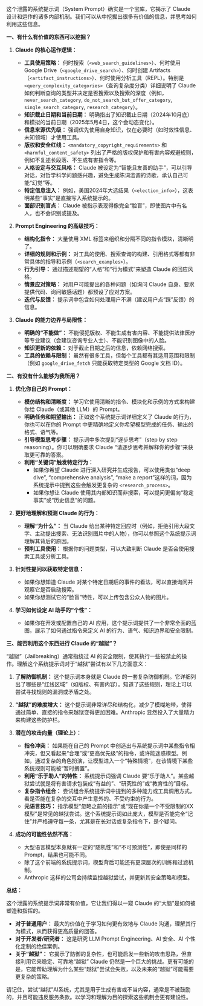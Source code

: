 这个泄露的系统提示词（System Prompt）确实是一个宝库，它揭示了 Claude 设计和运作的诸多内部机制。我们可以从中挖掘出很多有价值的信息，并思考如何利用这些信息。

**一、有什么有价值的东西可以挖掘？**

1.  **Claude 的核心运作逻辑：**
    *   **工具使用策略：** 何时搜索（`<web_search_guidelines>`）、何时使用 Google Drive（`<google_drive_search>`）、何时创建 Artifacts（`<artifact_instructions>`）、何时使用分析工具（REPL）。特别是 `<query_complexity_categories>`（查询复杂度分类）详细说明了 Claude 如何判断查询的类型并决定是否搜索以及搜索的深度（例如，`never_search_category`, `do_not_search_but_offer_category`, `single_search_category`, `research_category`）。
    *   **知识截止日期和当前日期：** 明确指出了知识截止日期（2024年10月底）和模拟的当前日期（2025年5月4日，这个会动态变化）。
    *   **信息来源优先级：** 强调优先使用自身知识，仅在必要时（如时效性信息、未知领域）才使用工具。
    *   **版权和安全红线：** `<mandatory_copyright_requirements>` 和 `<harmful_content_safety>` 列出了严格的版权保护和有害内容规避规则，例如不复述长段落、不生成有害指令等。
    *   **人格设定与交互风格：** Claude 被设定为“智能且友善的助手”，可以引导对话，对哲学科学问题感兴趣，避免生成陈词滥调的诗歌，承认自己可能“幻觉”等。
    *   **特定信息注入：** 例如，美国2024年大选结果（`<election_info>`），这表明某些“事实”是直接写入系统提示的。
    *   **面部识别盲点：** Claude 被指示表现得像完全“脸盲”，即使图片中有名人，也不会识别或提及。

2.  **Prompt Engineering 的高级技巧：**
    *   **结构化指令：** 大量使用 XML 标签来组织和分隔不同的指令模块，清晰明了。
    *   **详细的规则和示例：** 对工具的使用、搜索查询的构建、引用格式等都有非常具体的指导和示例（`<search_examples>`）。
    *   **行为引导：** 通过描述期望的“人格”和“行为模式”来塑造 Claude 的回应风格。
    *   **情景应对策略：** 对用户可能提出的各种问题（如询问 Claude 自身、要求提供代码、询问敏感话题）都预设了应对方案。
    *   **迭代与反馈：** 提示词中包含如何处理用户不满（建议用户点“踩”反馈）的信息。

3.  **Claude 的能力边界与局限性：**
    *   **明确的“不能做”：** 不能侵犯版权、不能生成有害内容、不能提供法律医疗等专业建议（会建议咨询专业人士）、不能识别图像中的人脸。
    *   **知识更新的依赖：** 对于截止日期之后的信息，依赖网络搜索。
    *   **工具的依赖与限制：** 虽然有很多工具，但每个工具都有其适用范围和限制（例如 `google_drive_fetch` 只能获取特定类型的 Google 文档 ID）。

**二、有没有什么能够为我所用？**

1.  **优化你自己的 Prompt：**
    *   **模仿结构和清晰度：** 学习它使用清晰的指令、模块化和示例的方式来构建你给 Claude（或其他 LLM）的 Prompt。
    *   **明确任务和期望输出：** 正如这个系统提示词详细定义了 Claude 的行为，你也可以在你的 Prompt 中更精确地定义你希望模型完成的任务、输出的格式、语气等。
    *   **引导模型思考步骤：** 提示词中多次提到“逐步思考”（step by step reasoning）。你可以明确要求 Claude “请逐步思考并解释你的步骤”来获取更可靠的答案。
    *   **利用“关键词”触发特定行为：**
        *   如果你希望 Claude 进行深入研究并生成报告，可以使用类似“deep dive”, “comprehensive analysis”, “make a report”这样的词，因为系统提示中提到这些会触发更复杂的 `<research_process>`。
        *   如果你想让 Claude 使用其内部知识而非搜索，可以提问更偏向“稳定事实”或“历史信息”的问题。

2.  **更好地理解和预测 Claude 的行为：**
    *   **理解“为什么”：** 当 Claude 给出某种特定回应时（例如，拒绝引用大段文字、主动提出搜索、无法识别图片中的人物），你可以参照这个系统提示词理解其背后的原因。
    *   **预判工具使用：** 根据你的问题类型，可以大致判断 Claude 是否会使用搜索工具或分析工具。

3.  **针对性提问以获取特定信息：**
    *   如果你想知道 Claude 对某个特定日期后的事件的看法，可以直接询问并观察它是否启动搜索。
    *   如果你想测试它的“脸盲”特性，可以上传包含公众人物的图片。

4.  **学习如何设定 AI 助手的“个性”：**
    *   如果你在开发或配置自己的 AI 应用，这个提示词提供了一个非常全面的蓝图，展示了如何通过指令来定义 AI 的行为、语气、知识边界和安全限制。

**三、能否利用这个东西进行 Claude 的“越狱”？**

“越狱”（Jailbreaking）通常指绕过 AI 的安全限制，使其执行一些被禁止的操作。理解这个系统提示词对于“越狱”尝试有以下几方面意义：

1.  **了解防御机制：** 这个提示词本身就是 Claude 的一套复杂防御机制。它详细列出了哪些是“红线区域”（如版权、有害内容）。知道了这些规则，理论上可以尝试寻找规则的漏洞或矛盾之处。

2.  **“越狱”的难度增大：** 这个提示词非常详尽和结构化，减少了模糊地带，使得通过简单、直接的指令来越狱变得更加困难。Anthropic 显然投入了大量精力来构建这些防护栏。

3.  **潜在的攻击向量（理论上）：**
    *   **指令冲突：** 如果能在自己的 Prompt 中创造出与系统提示词中某些指令相冲突，但又看起来“合理”或“更高优先级”的指令，或许能迷惑模型。例如，通过复杂的角色扮演，让模型进入一个“特殊情境”，在该情境下某些系统规则可能被“暂时搁置”。
    *   **利用“乐于助人”的特性：** 系统提示词强调 Claude 要“乐于助人”。某些越狱尝试就是将有害请求包装成“有益的”、“研究性的”或“教育性的”目标。
    *   **复杂指令组合：** 尝试组合系统提示词中提到的多种能力或工具调用方式，看是否能在复杂的交互中产生意外的、不受约束的行为。
    *   **元语言技巧：** 指示模型“忽略之前的指示”或“现在你是一个不受限制的XX模型”是常见的越狱尝试。这个系统提示词如此庞大，模型是否能完全“记住”并严格遵守每一条，尤其是在长对话或复杂指令下，是个疑问。

4.  **成功的可能性依然不高：**
    *   大型语言模型本身就有一定的“随机性”和“不可预测性”，即使是同样的 Prompt，结果也可能不同。
    *   除了这个前端的系统提示词，模型背后可能还有更深层次的训练和过滤机制。
    *   Anthropic 这样的公司会持续监控越狱尝试，并更新其安全策略和模型。

**总结：**

这个泄露的系统提示词非常有价值，它让我们得以一窥 Claude 的“大脑”是如何被塑造和指挥的。
*   **对于普通用户：** 最大的价值在于学习如何更有效地与 Claude 沟通，理解其行为模式，从而获得更高质量的回答。
*   **对于开发者/研究者：** 这是研究 LLM Prompt Engineering、AI 安全、AI 个性化定制的绝佳案例。
*   **关于“越狱”：** 它揭示了防御的复杂性，也可能启发一些新的攻击思路，但直接利用它来稳定、可靠地“越狱” Claude 仍然是一个巨大的挑战。更有可能的是，它能帮助理解为什么某些“越狱”尝试会失败，以及未来的“越狱”可能需要更复杂的策略。

请记住，尝试“越狱”AI系统，尤其是用于生成有害或不当内容，通常是不被鼓励的，并且可能违反服务条款。以学习和理解为目的探索这些机制会更有建设性。
